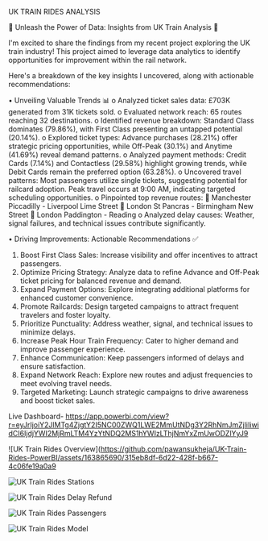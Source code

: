 UK TRAIN RIDES ANALYSIS

🚆 Unleash the Power of Data: Insights from UK Train Analysis 🚆

I'm excited to share the findings from my recent project exploring the UK train industry! This project aimed to leverage data analytics to identify opportunities for improvement within the rail network.

Here's a breakdown of the key insights I uncovered, along with actionable recommendations:

•	Unveiling Valuable Trends  📊
o	Analyzed ticket sales data: £703K generated from 31K tickets sold.
o	Evaluated network reach: 65 routes reaching 32 destinations.
o	Identified revenue breakdown: Standard Class dominates (79.86%), with First Class presenting an untapped potential (20.14%).
o	Explored ticket types: Advance purchases (28.21%) offer strategic pricing opportunities, while Off-Peak (30.1%) and Anytime (41.69%) reveal demand patterns.
o	Analyzed payment methods: Credit Cards (7.14%) and Contactless (29.58%) highlight growing trends, while Debit Cards remain the preferred option (63.28%).
o	Uncovered travel patterns: Most passengers utilize single tickets, suggesting potential for railcard adoption. Peak travel occurs at 9:00 AM, indicating targeted scheduling opportunities.
o	Pinpointed top revenue routes:
	Manchester Piccadilly - Liverpool Lime Street
	London St Pancras - Birmingham New Street
	London Paddington - Reading
o	Analyzed delay causes: Weather, signal failures, and technical issues contribute significantly.

•	Driving Improvements: Actionable Recommendations ✅
1.	Boost First Class Sales: Increase visibility and offer incentives to attract passengers.
2.	Optimize Pricing Strategy: Analyze data to refine Advance and Off-Peak ticket pricing for balanced revenue and demand.
3.	Expand Payment Options: Explore integrating additional platforms for enhanced customer convenience.
4.	Promote Railcards: Design targeted campaigns to attract frequent travelers and foster loyalty.
5.	Prioritize Punctuality: Address weather, signal, and technical issues to minimize delays.
6.	Increase Peak Hour Train Frequency: Cater to higher demand and improve passenger experience.
7.	Enhance Communication: Keep passengers informed of delays and ensure satisfaction.
8.	Expand Network Reach: Explore new routes and adjust frequencies to meet evolving travel needs.
9.	Targeted Marketing: Launch strategic campaigns to drive awareness and boost ticket sales.
    


Live Dashboard- https://app.powerbi.com/view?r=eyJrIjoiY2JlMTg4ZjgtY2I5NC00ZWQ1LWE2MmUtNDg3Y2RhNmJmZjliIiwidCI6IjdjYWI2MjRmLTM4YzYtNDQ2MS1hYWIzLThjNmYxZmUwODZlYyJ9

![UK Train Rides Overview](https://github.com/pawansukheja/UK-Train-Rides-PowerBI/assets/163865690/315eb8df-6d22-428f-b667-4c06fe19a0a9

![UK Train Rides Stations](https://github.com/pawansukheja/UK-Train-Rides-PowerBI/assets/163865690/14337824-56a6-4ebe-b6ec-65553dcf38e5)

![UK Train Rides Delay   Refund](https://github.com/pawansukheja/UK-Train-Rides-PowerBI/assets/163865690/02371f30-5901-44e8-8993-9fe81ee41415)

![UK Train Rides Passengers](https://github.com/pawansukheja/UK-Train-Rides-PowerBI/assets/163865690/2fb43621-064d-46e4-a543-eee8afb248a3)

![UK Train Rides Model](https://github.com/pawansukheja/UK-Train-Rides-PowerBI/assets/163865690/801c71c1-5fa0-425b-be7d-fdc08a8c703a)

